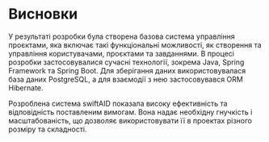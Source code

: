 # Висновки

У результаті розробки була створена базова система управління проєктами, яка включає такі функціональні можливості, як створення та управління користувачами, проєктами та завданнями. В процесі розробки застосовувалися сучасні технології, зокрема Java, Spring Framework та Spring Boot. Для зберігання даних використовувалася база даних PostgreSQL, а для взаємодії з нею застосовувався ORM Hibernate.

Розроблена система swiftAID показала високу ефективність та відповідність поставленим вимогам. Вона надає необхідну гнучкість і масштабованість, що дозволяє використовувати її в проектах різного розміру та складності.